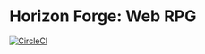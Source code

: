 # Horizon Forge: Web RPG
 
[![CircleCI](https://circleci.com/gh/Lenzork/Horizon-Forge--Web-RPG/tree/circleci-project-setup.svg?style=svg)](https://circleci.com/gh/Lenzork/Horizon-Forge--Web-RPG/tree/circleci-project-setup)
